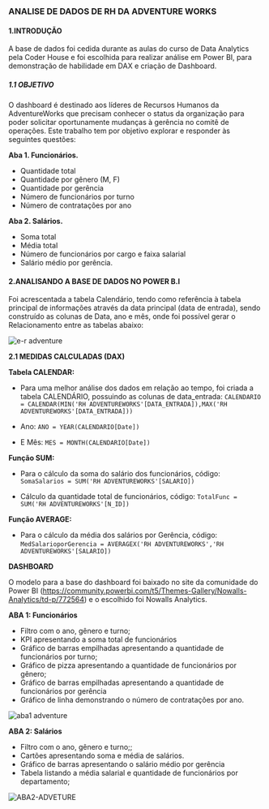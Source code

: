 ### **ANALISE DE DADOS DE RH DA ADVENTURE WORKS**

#### **1.INTRODUÇÃO**

A base de dados foi cedida durante as aulas do curso de Data Analytics pela Coder House e foi escolhida para realizar análise em Power BI, para demonstração de habilidade em DAX e criação de Dashboard.

##### **1.1 OBJETIVO**
O dashboard é destinado aos líderes de Recursos Humanos da AdventureWorks que precisam conhecer o status da organização para poder solicitar oportunamente mudanças à gerência no comitê de operações.  Este trabalho tem por objetivo explorar e responder às seguintes questões:

**Aba 1. Funcionários.**
* Quantidade total
* Quantidade por gênero (M, F)
* Quantidade por gerência
* Número de funcionários por turno
* Número de contratações por ano

**Aba 2. Salários.**
* Soma total
* Média total
* Número de funcionários por cargo e faixa salarial
* Salário médio por gerência.


 #### **2.ANALISANDO A BASE DE DADOS NO POWER B.I**

Foi acrescentada a tabela Calendário, tendo como referência à tabela principal de informações através da data principal (data de entrada), sendo construído as colunas de Data, ano e mês, onde foi possível gerar o Relacionamento entre as tabelas abaixo:

![e-r adventure](https://user-images.githubusercontent.com/112497138/196554255-b413bf52-6384-4827-8c9e-2e0524f201ff.jpeg)

**2.1  MEDIDAS CALCULADAS (DAX)**

**Tabela CALENDAR:**
* Para uma melhor análise dos dados em relação ao tempo, foi criada a tabela CALENDÁRIO, possuindo as colunas de data_entrada:
`CALENDARIO = CALENDAR(MIN('RH ADVENTUREWORKS'[DATA_ENTRADA]),MAX('RH ADVENTUREWORKS'[DATA_ENTRADA]))`
 
* Ano: `ANO = YEAR(CALENDARIO[Date])`

* E Mês: `MES = MONTH(CALENDARIO[Date])`

**Função SUM:**
* Para o cálculo da soma do salário dos funcionários, código: `SomaSalarios = SUM('RH ADVENTUREWORKS'[SALARIO])`
 
* Cálculo da quantidade total de funcionários, código: `TotalFunc = SUM('RH ADVENTUREWORKS'[N_ID])`

**Função AVERAGE:**
* Para o cálculo da média dos salários por Gerência, código: `MedSalarioporGerencia = AVERAGEX('RH ADVENTUREWORKS','RH ADVENTUREWORKS'[SALARIO])`
 
   
**DASHBOARD**

O modelo para a base do dashboard foi baixado no site da comunidade do Power BI (https://community.powerbi.com/t5/Themes-Gallery/Nowalls-Analytics/td-p/772564) e o escolhido foi Nowalls Analytics.

**ABA 1: Funcionários**

* Filtro com o ano, gênero e turno;
* KPI apresentando a soma total de funcionários
* Gráfico de barras empilhadas apresentando a quantidade de funcionários por turno;
* Gráfico de  pizza apresentando a quantidade de funcionários por gênero;
* Gráfico de barras empilhadas apresentando a quantidade de funcionários por gerência 
* Gráfico de linha demonstrando o número de contratações por ano.

![aba1 adventure](https://user-images.githubusercontent.com/112497138/197027992-a3e77dcb-5e0b-4f99-bf2a-e9418e2c324b.jpeg)


**ABA 2: Salários**

* Filtro com o ano, gênero e turno;;
* Cartões apresentando soma e média de salários.
* Gráfico de barras apresentando o salário médio por gerência
* Tabela listando a média salarial e quantidade de funcionários por departamento;


![ABA2-ADVETURE](https://user-images.githubusercontent.com/112497138/197030923-24c9ad6b-5096-4463-974a-98d4265c9fb3.jpeg)


